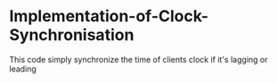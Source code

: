 # Implementation-of-Clock-Synchronisation

This code simply synchronize the time of clients clock if it's lagging or leading
